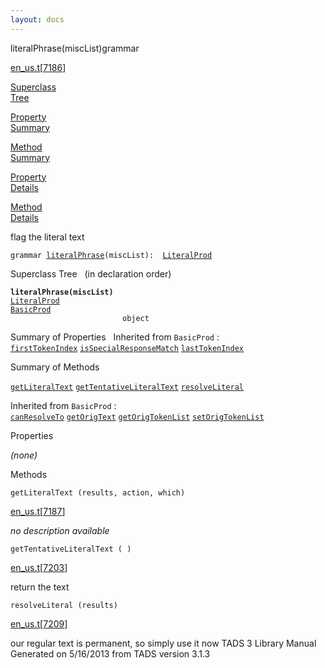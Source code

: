 ```yaml
---
layout: docs
---
```

<span class="title">literalPhrase(miscList)</span><span class="type">grammar</span>

[en_us.t](../file/en_us.t.html)\[[7186](../source/en_us.t.html#7186)\]

[Superclass  
Tree](#_SuperClassTree_)

[Property  
Summary](#_PropSummary_)

[Method  
Summary](#_MethodSummary_)

[Property  
Details](#_Properties_)

[Method  
Details](#_Methods_)



flag the literal text

`grammar `<span class="gramalt">[`literalPhrase`](../object/literalPhrase.html)`(miscList)`</span>` :   `[`LiteralProd`](../object/LiteralProd.html)



<span id="_SuperClassTree_"></span>



<span class="hdln">Superclass Tree</span>   (in declaration order)



**`literalPhrase(miscList)`**  
[`LiteralProd`](../object/LiteralProd.html)  
[`BasicProd`](../object/BasicProd.html)  
`                         object`  
<span id="_PropSummary_"></span>



<span class="hdln">Summary of Properties</span>  
Inherited from `BasicProd` :  
[`firstTokenIndex`](../object/BasicProd.html#firstTokenIndex) [`isSpecialResponseMatch`](../object/BasicProd.html#isSpecialResponseMatch) [`lastTokenIndex`](../object/BasicProd.html#lastTokenIndex)

<span id="_MethodSummary_"></span>



<span class="hdln">Summary of Methods</span>  



[`getLiteralText`](#getLiteralText) [`getTentativeLiteralText`](#getTentativeLiteralText) [`resolveLiteral`](#resolveLiteral)



Inherited from `BasicProd` :  
[`canResolveTo`](../object/BasicProd.html#canResolveTo) [`getOrigText`](../object/BasicProd.html#getOrigText) [`getOrigTokenList`](../object/BasicProd.html#getOrigTokenList) [`setOrigTokenList`](../object/BasicProd.html#setOrigTokenList)

<span id="_Properties_"></span>



<span class="hdln">Properties</span>  



*(none)* <span id="_Methods_"></span>



<span class="hdln">Methods</span>  



<span id="getLiteralText"></span>

`getLiteralText (results, action, which)`

[en_us.t](../file/en_us.t.html)\[[7187](../source/en_us.t.html#7187)\]



*no description available*



<span id="getTentativeLiteralText"></span>

`getTentativeLiteralText ( )`

[en_us.t](../file/en_us.t.html)\[[7203](../source/en_us.t.html#7203)\]



return the text



<span id="resolveLiteral"></span>

`resolveLiteral (results)`

[en_us.t](../file/en_us.t.html)\[[7209](../source/en_us.t.html#7209)\]



our regular text is permanent, so simply use it now
TADS 3 Library Manual  
Generated on 5/16/2013 from TADS version 3.1.3


